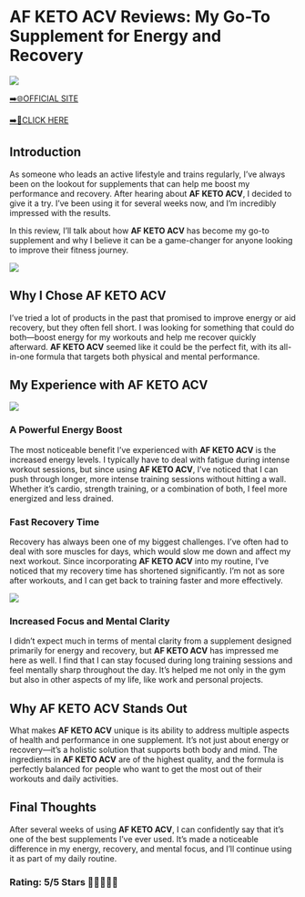 # **AF KETO ACV Reviews**: My Go-To Supplement for Energy and Recovery

[![](https://static.vecteezy.com/system/resources/thumbnails/019/896/014/small/buy-now-gradient-button-with-cart-symbol-buy-now-illustration-png.png)](https://edetoop.top/lander/sugarpreland-1/afketoacv.html) 

[➡️🌐OFFICIAL SITE](https://edetoop.top/lander/sugarpreland-1/afketoacv.html) 

[➡️🔗CLICK HERE](https://edetoop.top/lander/sugarpreland-1/afketoacv.html) 


## Introduction

As someone who leads an active lifestyle and trains regularly, I’ve always been on the lookout for supplements that can help me boost my performance and recovery. After hearing about **AF KETO ACV**, I decided to give it a try. I’ve been using it for several weeks now, and I’m incredibly impressed with the results.

In this review, I’ll talk about how **AF KETO ACV** has become my go-to supplement and why I believe it can be a game-changer for anyone looking to improve their fitness journey.

[![](https://wallpapers.com/images/hd/red-order-now-button-udg4jcj4arvn8b0n-2.png)](https://edetoop.top/lander/sugarpreland-1/afketoacv.html)  

## Why I Chose **AF KETO ACV**

I’ve tried a lot of products in the past that promised to improve energy or aid recovery, but they often fell short. I was looking for something that could do both—boost energy for my workouts and help me recover quickly afterward. **AF KETO ACV** seemed like it could be the perfect fit, with its all-in-one formula that targets both physical and mental performance.

## My Experience with **AF KETO ACV**

[![](https://static.vecteezy.com/system/resources/thumbnails/019/896/014/small/buy-now-gradient-button-with-cart-symbol-buy-now-illustration-png.png)](https://edetoop.top/lander/sugarpreland-1/afketoacv.html)

### A Powerful Energy Boost

The most noticeable benefit I’ve experienced with **AF KETO ACV** is the increased energy levels. I typically have to deal with fatigue during intense workout sessions, but since using **AF KETO ACV**, I’ve noticed that I can push through longer, more intense training sessions without hitting a wall. Whether it’s cardio, strength training, or a combination of both, I feel more energized and less drained.

### Fast Recovery Time

Recovery has always been one of my biggest challenges. I’ve often had to deal with sore muscles for days, which would slow me down and affect my next workout. Since incorporating **AF KETO ACV** into my routine, I’ve noticed that my recovery time has shortened significantly. I’m not as sore after workouts, and I can get back to training faster and more effectively.

[![](https://wallpapers.com/images/hd/red-order-now-button-udg4jcj4arvn8b0n-2.png)](https://edetoop.top/lander/sugarpreland-1/afketoacv.html)  

### Increased Focus and Mental Clarity

I didn’t expect much in terms of mental clarity from a supplement designed primarily for energy and recovery, but **AF KETO ACV** has impressed me here as well. I find that I can stay focused during long training sessions and feel mentally sharp throughout the day. It’s helped me not only in the gym but also in other aspects of my life, like work and personal projects.

## Why **AF KETO ACV** Stands Out

What makes **AF KETO ACV** unique is its ability to address multiple aspects of health and performance in one supplement. It’s not just about energy or recovery—it’s a holistic solution that supports both body and mind. The ingredients in **AF KETO ACV** are of the highest quality, and the formula is perfectly balanced for people who want to get the most out of their workouts and daily activities.

## Final Thoughts

After several weeks of using **AF KETO ACV**, I can confidently say that it’s one of the best supplements I’ve ever used. It’s made a noticeable difference in my energy, recovery, and mental focus, and I’ll continue using it as part of my daily routine.

### Rating: 5/5 Stars 🌟🌟🌟🌟🌟
